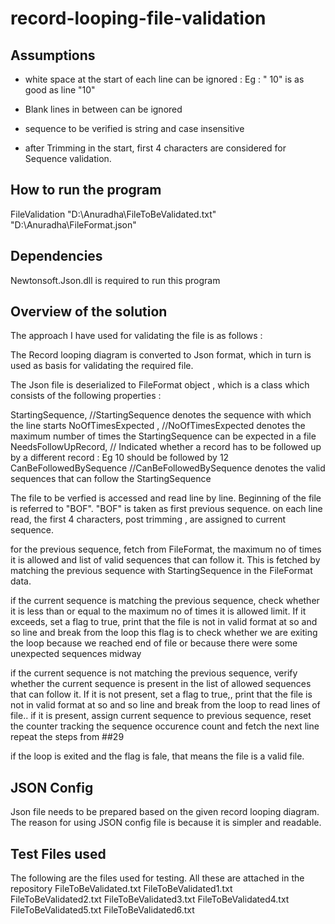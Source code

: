 # record-looping-file-validation

## Assumptions
* white space at the start of each line can be ignored : Eg : "      10" is as good as line "10"

* Blank lines in between can be ignored

* sequence to be verified is string and case insensitive

* after Trimming in the start, first 4 characters are considered for Sequence validation. 

## How to run the program
FileValidation "D:\Anuradha\FileToBeValidated.txt" "D:\Anuradha\FileFormat.json"

## Dependencies
Newtonsoft.Json.dll is required to run this program

## Overview of the solution
The approach I have used for validating the file is as follows :

The Record looping diagram is converted to Json format, which in turn is used as basis for validating the required file.

The Json file is deserialized to FileFormat object , which is a class which consists of the following properties : 

StartingSequence, //StartingSequence denotes the sequence with which the line starts
NoOfTimesExpected , //NoOfTimesExpected denotes the maximum number of times the StartingSequence can be expected in a file
NeedsFollowUpRecord, // Indicated whether a record has to be followed up by a different record : Eg 10 should be followed by 12
CanBeFollowedBySequence  //CanBeFollowedBySequence denotes the valid sequences that can follow the StartingSequence

The file to be verfied is accessed and read line by line.
Beginning of the file is referred to "BOF". "BOF" is taken as first previous sequence.
on each line read, the first 4 characters, post trimming , are assigned to current sequence.

for the previous sequence, fetch from FileFormat, the maximum no of times it is allowed and list of valid sequences that can follow it. This is fetched by matching the previous sequence with StartingSequence in the FileFormat data.

if the current sequence is matching the previous sequence, check whether it is less than or equal to the maximum no of times it is allowed limit. 
If it exceeds, set a flag to true, print that the file is not in valid format at so and so line  and break from the loop
this flag is to check whether we are exiting the loop because we reached end of file or because there were some unexpected sequences midway

if the current sequence is not matching the previous sequence, verify whether the current sequence is present in the list of allowed sequences that can follow it.
If it is not present, set a flag to true,, print that the file is not in valid format at so and so line and break from the loop to read lines of file..
if it is present, assign current sequence to previous sequence, reset the counter tracking the sequence occurence count and fetch the next line
repeat the steps from  ##29

if the loop is exited and the flag is fale, that means the file is a valid file.

## JSON Config
Json file needs to be prepared based on the given record looping diagram. The reason for using JSON config file is because it is simpler and readable.

## Test Files used
The following are the files used for testing. All these are attached in the repository
FileToBeValidated.txt
FileToBeValidated1.txt
FileToBeValidated2.txt
FileToBeValidated3.txt
FileToBeValidated4.txt
FileToBeValidated5.txt
FileToBeValidated6.txt
